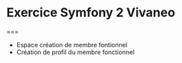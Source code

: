 # Exercice Symfony 2 Vivaneo
===


* Espace création de membre fontionnel
* Création de profil du membre fonctionnel
